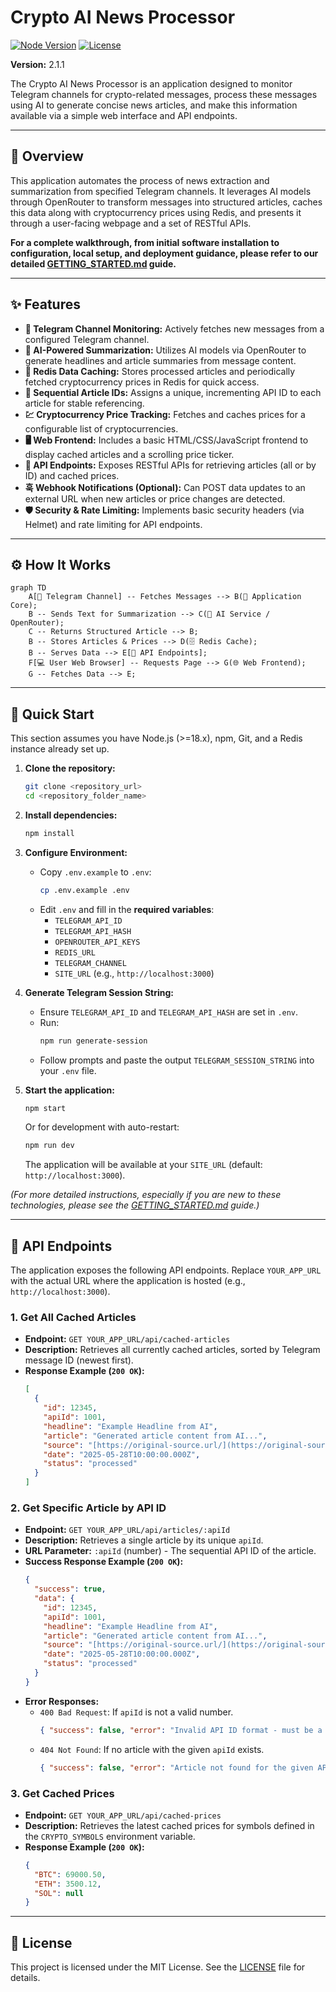 # Crypto AI News Processor

[![Node Version](https://img.shields.io/badge/node-%3E%3D18.x-blue?logo=node.js)](https://nodejs.org/)
[![License](https://img.shields.io/badge/License-MIT-yellow.svg)](https://opensource.org/licenses/MIT)

**Version:** 2.1.1

The Crypto AI News Processor is an application designed to monitor Telegram channels for crypto-related messages, process these messages using AI to generate concise news articles, and make this information available via a simple web interface and API endpoints.

---

## 📜 Overview

This application automates the process of news extraction and summarization from specified Telegram channels. It leverages AI models through OpenRouter to transform messages into structured articles, caches this data along with cryptocurrency prices using Redis, and presents it through a user-facing webpage and a set of RESTful APIs.

**For a complete walkthrough, from initial software installation to configuration, local setup, and deployment guidance, please refer to our detailed [GETTING_STARTED.md](GETTING_STARTED.md) guide.**

---

## ✨ Features

* **📢 Telegram Channel Monitoring:** Actively fetches new messages from a configured Telegram channel.
* **🧠 AI-Powered Summarization:** Utilizes AI models via OpenRouter to generate headlines and article summaries from message content.
* **💾 Redis Data Caching:** Stores processed articles and periodically fetched cryptocurrency prices in Redis for quick access.
* **🔢 Sequential Article IDs:** Assigns a unique, incrementing API ID to each article for stable referencing.
* **💹 Cryptocurrency Price Tracking:** Fetches and caches prices for a configurable list of cryptocurrencies.
* **🖥️ Web Frontend:** Includes a basic HTML/CSS/JavaScript frontend to display cached articles and a scrolling price ticker.
* **🔗 API Endpoints:** Exposes RESTful APIs for retrieving articles (all or by ID) and cached prices.
* **훅 Webhook Notifications (Optional):** Can POST data updates to an external URL when new articles or price changes are detected.
* **🛡️ Security & Rate Limiting:** Implements basic security headers (via Helmet) and rate limiting for API endpoints.

---

## ⚙️ How It Works

```mermaid
graph TD
    A[📱 Telegram Channel] -- Fetches Messages --> B(🚀 Application Core);
    B -- Sends Text for Summarization --> C(🤖 AI Service / OpenRouter);
    C -- Returns Structured Article --> B;
    B -- Stores Articles & Prices --> D(🗄️ Redis Cache);
    B -- Serves Data --> E[🔌 API Endpoints];
    F[💻 User Web Browser] -- Requests Page --> G(🌐 Web Frontend);
    G -- Fetches Data --> E;
```

---

## 🚀 Quick Start

This section assumes you have Node.js (>=18.x), npm, Git, and a Redis instance already set up.

1.  **Clone the repository:**
    ```bash
    git clone <repository_url>
    cd <repository_folder_name>
    ```

2.  **Install dependencies:**
    ```bash
    npm install
    ```

3.  **Configure Environment:**
    * Copy `.env.example` to `.env`:
        ```bash
        cp .env.example .env
        ```
    * Edit `.env` and fill in the **required variables**:
        * `TELEGRAM_API_ID`
        * `TELEGRAM_API_HASH`
        * `OPENROUTER_API_KEYS`
        * `REDIS_URL`
        * `TELEGRAM_CHANNEL`
        * `SITE_URL` (e.g., `http://localhost:3000`)

4.  **Generate Telegram Session String:**
    * Ensure `TELEGRAM_API_ID` and `TELEGRAM_API_HASH` are set in `.env`.
    * Run:
        ```bash
        npm run generate-session
        ```
    * Follow prompts and paste the output `TELEGRAM_SESSION_STRING` into your `.env` file.

5.  **Start the application:**
    ```bash
    npm start
    ```
    Or for development with auto-restart:
    ```bash
    npm run dev
    ```
    The application will be available at your `SITE_URL` (default: `http://localhost:3000`).

*(For more detailed instructions, especially if you are new to these technologies, please see the [GETTING_STARTED.md](GETTING_STARTED.md) guide.)*

---

## 📡 API Endpoints

The application exposes the following API endpoints. Replace `YOUR_APP_URL` with the actual URL where the application is hosted (e.g., `http://localhost:3000`).

### 1. Get All Cached Articles

* **Endpoint:** `GET YOUR_APP_URL/api/cached-articles`
* **Description:** Retrieves all currently cached articles, sorted by Telegram message ID (newest first).
* **Response Example (`200 OK`):**
    ```json
    [
      {
        "id": 12345,
        "apiId": 1001,
        "headline": "Example Headline from AI",
        "article": "Generated article content from AI...",
        "source": "[https://original-source.url/](https://original-source.url/)",
        "date": "2025-05-28T10:00:00.000Z",
        "status": "processed"
      }
    ]
    ```

### 2. Get Specific Article by API ID

* **Endpoint:** `GET YOUR_APP_URL/api/articles/:apiId`
* **Description:** Retrieves a single article by its unique `apiId`.
* **URL Parameter:** `:apiId` (number) - The sequential API ID of the article.
* **Success Response Example (`200 OK`):**
    ```json
    {
      "success": true,
      "data": {
        "id": 12345,
        "apiId": 1001,
        "headline": "Example Headline from AI",
        "article": "Generated article content from AI...",
        "source": "[https://original-source.url/](https://original-source.url/)",
        "date": "2025-05-28T10:00:00.000Z",
        "status": "processed"
      }
    }
    ```
* **Error Responses:**
    * `400 Bad Request`: If `apiId` is not a valid number.
        ```json
        { "success": false, "error": "Invalid API ID format - must be a number" }
        ```
    * `404 Not Found`: If no article with the given `apiId` exists.
        ```json
        { "success": false, "error": "Article not found for the given API ID" }
        ```

### 3. Get Cached Prices

* **Endpoint:** `GET YOUR_APP_URL/api/cached-prices`
* **Description:** Retrieves the latest cached prices for symbols defined in the `CRYPTO_SYMBOLS` environment variable.
* **Response Example (`200 OK`):**
    ```json
    {
      "BTC": 69000.50,
      "ETH": 3500.12,
      "SOL": null
    }
    ```

---

## 📄 License

This project is licensed under the MIT License. See the [LICENSE](LICENSE) file for details.
